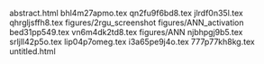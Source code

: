 abstract.html
bhl4m27apmo.tex
qn2fu9f6bd8.tex
jlrdf0n35l.tex
qhrgljsffh8.tex
figures/2rgu_screenshot
figures/ANN_activation
bed31pp549.tex
vn6m4dk2td8.tex
figures/ANN
njbhpgj9b5.tex
srljll42p5o.tex
lip04p7omeg.tex
i3a65pe9j4o.tex
777p77kh8kg.tex
untitled.html